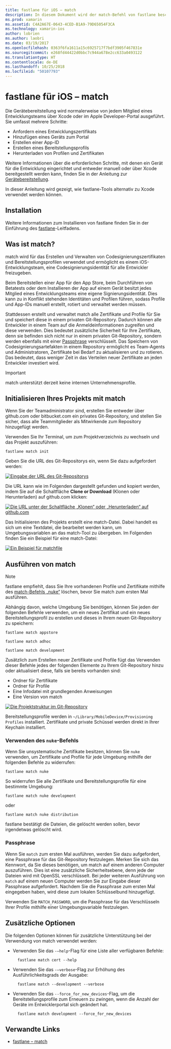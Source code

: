 ```yaml
---
title: fastlane für iOS – match
description: In diesem Dokument wird der match-Befehl von fastlane beschrieben, der zum Erstellen und Verwalten von Codesignaturzertifikaten und Bereitstellungsprofilen für die iOS-Entwicklung verwendet wird.
ms.prod: xamarin
ms.assetid: C4A2A67E-0643-4CED-B1A9-79D65054F3CA
ms.technology: xamarin-ios
author: lobrien
ms.author: laobri
ms.date: 03/19/2017
ms.openlocfilehash: 0363f6fa1611a15c6925717f7bdf3905f467831e
ms.sourcegitcommit: e268fd44422d0bbc7c944a678e2cc633a0493122
ms.translationtype: HT
ms.contentlocale: de-DE
ms.lasthandoff: 10/25/2018
ms.locfileid: "50107793"
---
```

# <a name="fastlane-for-ios---match"></a>fastlane für iOS – match

Die Gerätebereitstellung wird normalerweise von jedem Mitglied eines Entwicklungsteams über Xcode oder im Apple Developer-Portal ausgeführt. Sie umfasst mehrere Schritte:

- Anfordern eines Entwicklungszertifikats
- Hinzufügen eines Geräts zum Portal
- Erstellen einer App-ID
- Erstellen eines Bereitstellungsprofils
- Herunterladen von Profilen und Zertifikaten

Weitere Informationen über die erforderlichen Schritte, mit denen ein Gerät für die Entwicklung eingerichtet und entweder manuell oder über Xcode bereitgestellt werden kann, finden Sie in der Anleitung zur [Gerätebereitstellung](~/ios/get-started/installation/device-provisioning/index.md).

In dieser Anleitung wird gezeigt, wie fastlane-Tools alternativ zu Xcode verwendet werden können.

## <a name="installation"></a>Installation

Weitere Informationen zum Installieren von fastlane finden Sie in der Einführung des [fastlane](~/ios/deploy-test/provisioning/fastlane/index.md#Installation)-Leitfadens.

<a name="whatismatch" />

## <a name="what-is-match"></a>Was ist match?

match wird für das Erstellen und Verwalten von Codesignierungszertifikaten und Bereitstellungsprofilen verwendet und ermöglicht es einem iOS-Entwicklungsteam, eine Codesignierungsidentität für alle Entwickler freizugeben.

Beim Bereitstellen einer App für den App Store, beim Durchführen von Betatests oder dem Installieren der App auf einem Gerät besitzt jedes Mitglied eines Entwicklungsteams eine eigene Signierungsidentität. Dies kann zu in Konflikt stehenden Identitäten und Profilen führen, sodass Profile und App-IDs manuell erstellt, rotiert und verwaltet werden müssen.

Stattdessen erstellt und verwaltet match alle Zertifikate und Profile für Sie und speichert diese in einem privaten Git-Repository. Dadurch können alle Entwickler in einem Team auf die Anmeldeinformationen zugreifen und diese verwenden. Dies bedeutet zusätzliche Sicherheit für Ihre Zertifikate, denn sie befinden sich nicht nur in einem privaten Git-Repository, sondern werden ebenfalls mit einer [Passphrase](#passphrase) verschlüsselt. Das Speichern von Codesignierungsartefakten in einem Repository ermöglicht es Team-Agents und Administratoren, Zertifikate bei Bedarf zu aktualisieren und zu rotieren. Das bedeutet, dass weniger Zeit in das Verteilen neuer Zertifikate an jeden Entwickler investiert wird.

> [!IMPORTANT]
> match unterstützt derzeit keine internen Unternehmensprofile.

<a name="initializing" />

## <a name="initializing-your-project-with-match"></a>Initialisieren Ihres Projekts mit match

Wenn Sie der Teamadministrator sind, erstellen Sie entweder über github.com oder bitbucket.com ein privates Git-Repository, und stellen Sie sicher, dass alle Teammitglieder als Mitwirkende zum Repository hinzugefügt werden.

Verwenden Sie Ihr Terminal, um zum Projektverzeichnis zu wechseln und das Projekt auszuführen:

    fastlane match init

Geben Sie die URL des Git-Repositorys ein, wenn Sie dazu aufgefordert werden:

 [![](match-images/fastlane-image7.png "Eingabe der URL des Git-Repositorys")](match-images/fastlane-image7.png#lightbox)

Die URL kann wie im Folgenden dargestellt gefunden und kopiert werden, indem Sie auf die Schaltfläche **Clone or Download** (Klonen oder Herunterladen) auf github.com klicken:

[![](match-images/fastlane-image6.png "Die URL unter der Schaltfläche „Klonen“ oder „Herunterladen“ auf github.com")](match-images/fastlane-image6.png#lightbox)

Das Initialisieren des Projekts erstellt eine match-Datei. Dabei handelt es sich um eine Textdatei, die bearbeitet werden kann, um Umgebungsvariablen an das match-Tool zu übergeben. Im Folgenden finden Sie ein Beispiel für eine match-Datei:

[![](match-images/fastlane-image8.png "Ein Beispiel für matchfile")](match-images/fastlane-image8.png#lightbox)

<a name="running" />

## <a name="running-match"></a>Ausführen von match

> [!NOTE]
> fastlane empfiehlt, dass Sie Ihre vorhandenen Profile und Zertifikate mithilfe des [match-Befehls „nuke“](#using) löschen, bevor Sie match zum ersten Mal ausführen.

Abhängig davon, welche Umgebung Sie benötigen, können Sie jeden der folgenden Befehle verwenden, um ein neues Zertifikat und ein neues Bereitstellungsprofil zu erstellen und dieses in Ihrem neuen Git-Repository zu speichern:

    fastlane match appstore

    fastlane match adhoc

    fastlane match development

Zusätzlich zum Erstellen neuer Zertifikate und Profile fügt das Verwenden dieser Befehle jedes der folgenden Elemente zu Ihrem Git-Repository hinzu oder aktualisiert diese, falls sie bereits vorhanden sind:

- Ordner für Zertifikate
- Ordner für Profile
- Eine Infodatei mit grundlegenden Anweisungen
- Eine Version von match

[![](match-images/fastlane-image9.png "Die Projektstruktur im Git-Repository")](match-images/fastlane-image9.png#lightbox)

Bereitstellungsprofile werden in `~/Library/MobileDevice/Provisioning Profiles` installiert. Zertifikate und private Schüssel werden direkt in Ihrer Keychain installiert.

<a name="using" />

### <a name="using-the-nuke-command"></a>Verwenden des `nuke`-Befehls

Wenn Sie unsystematische Zertifikate besitzen, können Sie `nuke` verwenden, um Zertifikate und Profile für jede Umgebung mithilfe der folgenden Befehle zu widerrufen:

    fastlane match nuke

So widerrufen Sie alle Zertifikate und Bereitstellungsprofile für eine bestimmte Umgebung:

    fastlane match nuke development

 oder

    fastlane match nuke distribution

fastlane bestätigt die Dateien, die gelöscht werden sollen, bevor irgendetwas gelöscht wird.

<a name="passphrase" />

### <a name="passphrase"></a>Passphrase

Wenn Sie `match` zum ersten Mal ausführen, werden Sie dazu aufgefordert, eine Passphrase für das Git-Repository festzulegen. Merken Sie sich das Kennwort, da Sie dieses benötigen, um match auf einem anderen Computer auszuführen. Dies ist eine zusätzliche Sicherheitsebene, denn jede der Dateien wird mit OpenSSL verschlüsselt. Bei jeder weiteren Ausführung von `match` auf einem neuen Computer werden Sie zur Eingabe dieser Passphrase aufgefordert. Nachdem Sie die Passphrase zum ersten Mal eingegeben haben, wird diese zum lokalen Schlüsselbund hinzugefügt.

Verwenden Sie `MATCH_PASSWORD`, um die Passphrase für das Verschlüsseln Ihrer Profile mithilfe einer Umgebungsvariable festzulegen.

<a name="options" />

## <a name="additional-options"></a>Zusätzliche Optionen

Die folgenden Optionen können für zusätzliche Unterstützung bei der Verwendung von match verwendet werden:

- Verwenden Sie das `-–help`-Flag für eine Liste aller verfügbaren Befehle:

        fastlane match cert --help

- Verwenden Sie das `-–verbose`-Flag zur Erhöhung des Ausführlichkeitsgrads der Ausgabe:

        fastlane match --development --verbose

- Verwenden Sie das `--force_for_new_devices`-Flag, um die Bereitstellungsprofile zum Erneuern zu zwingen, wenn die Anzahl der Geräte im Entwicklerportal sich geändert hat.

        fastlane match development --force_for_new_devices

## <a name="related-links"></a>Verwandte Links

- [fastlane – match](https://github.com/fastlane/fastlane/blob/master/match/README.md)
